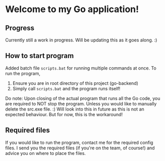 # Welcome to my Go application!

## Progress
Currently still a work in progress. Will be updating this as it goes along. :)

## How to start program
Added batch file `scripts.bat` for running multiple commands at once. To run the program,
1. Ensure you are in root directory of this project (go-backend)
2. Simply call `scripts.bat` and the program runs itself!

Do note: Upon closing of the actual program that runs all the Go code, you are required to NOT stop the program. Unless you would like to manually delete the src.exe file. :) Will look into this in future as this is not an expected behaviour. But for now, this is the workaround!

## Required files
If you would like to run the program, contact me for the required config files. I send you the required files (if you're on the team, of course!) and advice you on where to place the files.